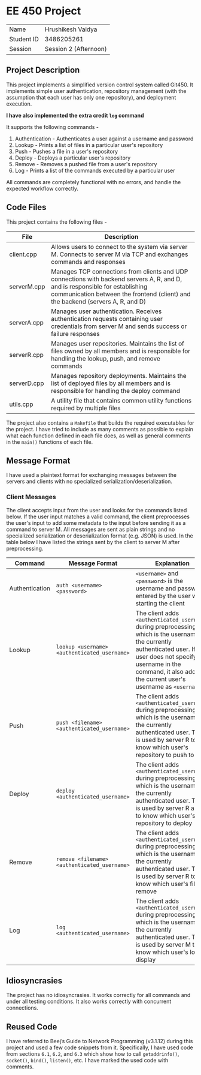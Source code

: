 # EE 450 Project

|            |                       |
|------------|-----------------------|
| Name       | Hrushikesh Vaidya     |
| Student ID | 3486205261            |
| Session    | Session 2 (Afternoon) |

## Project Description
This project implements a simplified version control system called Git450. It implements 
simple user authentication, repository management (with the assumption that each user 
has only one repository), and deployment execution.

**I have also implemented the extra credit `log` command**

It supports the following commands -

1. Authentication - Authenticates a user against a username and password
2. Lookup - Prints a list of files in a particular user's repository
3. Push - Pushes a file in a user's repository
4. Deploy - Deploys a particular user's repository
5. Remove - Removes a pushed file from a user's repository
6. Log - Prints a list of the commands executed by a particular user

All commands are completely functional with no errors, and handle the expected workflow correctly.

## Code Files
This project contains the following files -

| File        | Description                                                                                                                                                                                                      |
|-------------|------------------------------------------------------------------------------------------------------------------------------------------------------------------------------------------------------------------|
| client.cpp  | Allows users to connect to the system via server M. Connects to server M via TCP and exchanges commands and responses                                                                                            |
| serverM.cpp | Manages TCP connections from clients and UDP connections with backend servers A, R, and D, and is responsible for establishing communication between the frontend (client) and the backend (servers A, R, and D) |
| serverA.cpp | Manages user authentication. Receives authentication requests containing user credentials from server M and sends success or failure responses                                                                   |
| serverR.cpp | Manages user repositories. Maintains the list of files owned by all members and is responsible for handling the lookup, push, and remove commands                                                                |
| serverD.cpp | Manages repository deployments. Maintains the list of deployed files by all members and is responsible for handling the deploy command                                                                           |
| utils.cpp   | A utility file that contains common utility functions required by multiple files                                                                                                                                 |

The project also contains a `Makefile` that builds the required executables for the project. I have tried to include as many comments as possible
to explain what each function defined in each file does, as well as general comments in the `main()` functions of each file.

## Message Format
I have used a plaintext format for exchanging messages between the servers and clients with
no specialized serialization/deserialization.

### Client Messages
The client accepts input from the user and looks for the commands listed below. If the user input
matches a valid command, the client preprocesses the user's input to add some metadata to the input
before sending it as a command to server M. All messages are sent as plain strings and no specialized
serialization or deserialization format (e.g. JSON) is used. In the table below I have listed the
strings sent by the client to server M after preprocessing.

| Command        | Message Format                               | Explanation                                                                                                                                                                                                                                    |
|----------------|----------------------------------------------|------------------------------------------------------------------------------------------------------------------------------------------------------------------------------------------------------------------------------------------------|
| Authentication | `auth <username> <password>`                 | `<username>` and `<password>` is the username and password entered by the user while starting the client                                                                                                                                       |
| Lookup         | `lookup <username> <authenticated_username>` | The client adds `<authenticated_username>` during preprocessing, which is the username of the currently authenticated user. If the user does not specify the username in the command, it also adds the current user's username as `<username>` |
| Push           | `push <filename> <authenticated_username>`   | The client adds `<authenticated_username>` during preprocessing, which is the username of the currently authenticated user. This is used by server R to know which user's repository to push to                                                |
| Deploy         | `deploy <authenticated_username>`            | The client adds `<authenticated_username>` during preprocessing, which is the username of the currently authenticated user. This is used by server R and D to know which user's repository to deploy                                           |
| Remove         | `remove <filename> <authenticated_username>` | The client adds `<authenticated_username>` during preprocessing, which is the username of the currently authenticated user. This is used by server R to know which user's file to remove                                                       |
| Log            | `log <authenticated_username>`               | The client adds `<authenticated_username>` during preprocessing, which is the username of the currently authenticated user. This is used by server M to know which user's logs to display                                                      |

## Idiosyncrasies
The project has no idiosyncrasies. It works correctly for all commands and under all testing conditions. It also works correctly
with concurrent connections. 

## Reused Code
I have referred to Beej’s Guide to Network Programming (v3.1.12) during this project and used a few code snippets from
it. Specifically, I have used code from sections `6.1`, `6.2`, and `6.3` which show how to call `getaddrinfo()`, 
`socket()`, `bind()`, `listen()`, etc. I have marked the used code  with comments.